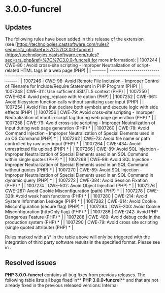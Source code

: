 # 3.0.0-funcrel

## Updates

The following rules have been added in this release of the extension (see [https://technologies.castsoftware.com/rules?sec=srs\\_php&ref=%7C%7C3.0.0-funcrel](https://technologies.castsoftware.com/rules?sec=srs_php&ref=%7C%7C3.0.0-funcrel) for more information):
| 1007244 | CWE-80 : Avoid cross-site scripting - Improper Neutralization of script-related HTML tags in a web page (PHP) |
| ------- | ------------------------------------------------------------------------------------------------------------- |
| 1007246 | CWE-98: Avoid Remote File Inclusion - Improper Control of Filename for Include/Require Statement in PHP Program (PHP) |
| 1007248 | CWE-311: Use sufficient SSL\\TLS context (PHP) |
| 1007250 | CWE-624: Avoid preg_replace with /e option (PHP) |
| 1007252 | CWE-661: Avoid filesystem function calls without sanitizing user input (PHP) |
| 1007254 | Avoid files that declare both symbols and execute logic with side effects (PHP) |
| 1007256 | CWE-79: Avoid cross-site scripting - Improper Neutralization of input in script tag during web page generation (PHP) * |
| 1007258 | CWE-79: Avoid cross-site scripting - Improper Neutralization of input during web page generation (PHP) * |
| 1007260 | CWE-78: Avoid Command Injection - Improper Neutralization of Special Elements used in an OS Command (PHP) * |
| 1007262 | CWE-73: Avoid file name or path controlled by raw user input (PHP) * |
| 1007264 | CWE-434: Avoid unrestricted file upload (PHP) * |
| 1007266 | CWE-89: Avoid SQL Injection - Improper Neutralization of Special Elements used in an SQL Command within single quotes (PHP) * |
| 1007268 | CWE-89: Avoid SQL Injection - Improper Neutralization of Special Elements used in an SQL Command without quotes (PHP) * |
| 1007270 | CWE-89: Avoid SQL Injection - Improper Neutralization of Special Elements used in an SQL Command in dynamic query (PHP) * |
| 1007272 | CWE-384: Avoid Session Fixation (PHP) * |
| 1007274 | CWE-502: Avoid Object Injection (PHP) * |
| 1007276 | CWE-287: Avoid Cookie Misconfiguration (path) (PHP) * |
| 1007278 | CWE-328: Avoid weak hash functions (PHP) * |
| 1007280 | CWE-214: Avoid System Information Leakage (PHP) * |
| 1007282 | CWE-614: Avoid Cookie Misconfiguration (secure flag) (PHP) * |
| 1007284 | CWE-200: Avoid Cookie Misconfiguration (httpOnly flag) (PHP) * |
| 1007286 | CWE-242: Avoid PHP Dangerous Feature (PHP) * |
| 1007288 | CWE-489: Avoid debug code in the production system (PHP) * |
| 1007290 | CWE-79: Avoid cross site scripting (single quoted attribute) (PHP) * |

Rules marked with a **\\*** in the table above will only be triggered with the integration of third party software results in the specified format. Please see in .
## Resolved issues

**PHP 3.0.0-funcrel** contains all bug fixes from previous releases. The following table lists all bugs fixed in** **PHP 3.0.0-funcrel**** and that are not already fixed in the previous released versions:
Internal
